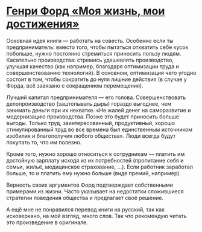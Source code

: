 # [Генри Форд «Моя жизнь, мои достижения»](https://vk.com/ip.biblioworm?w=wall-102814293_17)

Основная идея книги — работать на совесть.
Особенно если ты предприниматель: вместо того, чтобы пытаться отхватить себе кусок побольше, нужно постоянно стремиться приносить пользу людям.
Касательно производства: стремись удешевлять производство, улучшая качество (как например, благодаря оптимизации труда и совершенствованию технологий).
В основном, оптимизация чего угодно состоит в том, чтобы сократить до нуля лишние действия (в случае у Форда, всё завязано с сокращением перемещения).

Лучший капитал предпринимателя — его голова.
Совершенствовать делопроизводство (заштопывать дыры) гораздо выгоднее, чем занимать деньги при их нехватке.
«Не жалей денег на саморазвитие и модернизацию производства.
Позже это будет приносить больше выгоды.
Только труд, заинтересованный, продуктивный, хорошо стимулированный труд во все времена был единственным источником изобилия и благополучия любого общества».
Люди всегда будут покупать то, что им полезно.

Кроме того, нужно хорошо относиться к сотрудникам — платить им достойную зарплату исходя из их потребностей (пропитание себя и семьи, жильё, медицинское страхование, …).
Если работник заработал больше, то и платить ему нужно больше (виде премий, например).

Верность своих аргументов Форд подтверждает собственными примерами из жизни.
Часто указывает на недостатки сложившиеся стратегии поведения общества и предлагает своё решение.

А ещё мне не понравился перевод книги на русский, так как исковеркано, на мой взгляд, много слов.
Так что рекомендую читать это произведение в оригинале.
